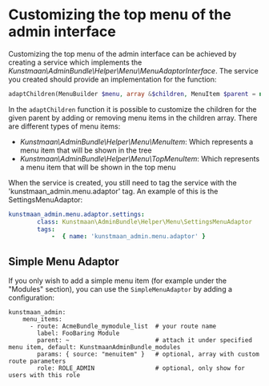 # Customizing the top menu of the admin interface

Customizing the top menu of the admin interface can be achieved by creating a service which implements the *Kunstmaan\AdminBundle\Helper\Menu\MenuAdaptorInterface*. The service you created should provide an implementation for the function:

```php
adaptChildren(MenuBuilder $menu, array &$children, MenuItem $parent = null, Request $request = null)
```

In the `adaptChildren` function it is possible to customize the children for the given parent by adding or removing menu items in the children array. There are different types of menu items:

* *Kunstmaan\AdminBundle\Helper\Menu\MenuItem*: Which represents a menu item that will be shown in the tree
* *Kunstmaan\AdminBundle\Helper\Menu\TopMenuItem*: Which represents a menu item that will be shown in the top menu

When the service is created, you still need to tag the service with the 'kunstmaan_admin.menu.adaptor' tag. An example of this is the SettingsMenuAdaptor:

```yaml
kunstmaan_admin.menu.adaptor.settings:
        class: Kunstmaan\AdminBundle\Helper\Menu\SettingsMenuAdaptor
        tags:
            -  { name: 'kunstmaan_admin.menu.adaptor' }
```

## Simple Menu Adaptor

If you only wish to add a simple menu item (for example under the "Modules" section), you can use the `SimpleMenuAdaptor` by adding a configuration:

```
kunstmaan_admin:
    menu_items:
      - route: AcmeBundle_mymodule_list  # your route name
        label: FooBaring Module
        parent: ~                        # attach it under specified menu item, default: KunstmaanAdminBundle_modules
        params: { source: "menuitem" }   # optional, array with custom route parameters
        role: ROLE_ADMIN                 # optional, only show for users with this role

```
